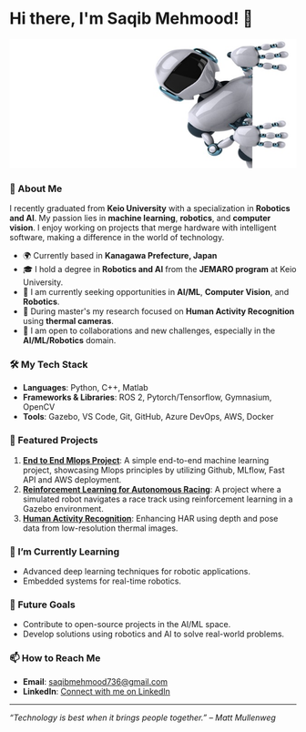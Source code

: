 # Hi there, I'm Saqib Mehmood! 👋

<div align="center">
  <img src="https://github.com/saqib736/saqib736/blob/main/robot.jpg" alt="Profile Banner"/>
</div>

### 🚀 About Me
I recently graduated from **Keio University** with a specialization in **Robotics and AI**. My passion lies in **machine learning**, **robotics**, and **computer vision**. I enjoy working on projects that merge hardware with intelligent software, making a difference in the world of technology.

- 🌍 Currently based in **Kanagawa Prefecture, Japan**
- 🎓 I hold a degree in **Robotics and AI** from the **JEMARO program** at Keio University.
- 💼 I am currently seeking opportunities in **AI/ML**, **Computer Vision**, and **Robotics**.
- 🧠 During master's my research focused on **Human Activity Recognition** using **thermal cameras**.
- 🔭 I am open to collaborations and new challenges, especially in the **AI/ML/Robotics** domain.

### 🛠️ My Tech Stack
- **Languages**: Python, C++, Matlab
- **Frameworks & Libraries**: ROS 2, Pytorch/Tensorflow, Gymnasium, OpenCV
- **Tools**: Gazebo, VS Code, Git, GitHub, Azure DevOps, AWS, Docker

### 📝 Featured Projects
1. **[End to End Mlops Project](https://github.com/saqib736/End-to-End-Mlops-Pipeline-Project.git)**: A simple end-to-end machine learning project, showcasing Mlops principles by utilizing Github, MLflow, Fast API and AWS deployment.
2. **[Reinforcement Learning for Autonomous Racing](https://github.com/saqib736/ros2-reinforcement-learning.git)**: A project where a simulated robot navigates a race track using reinforcement learning in a Gazebo environment.
3. **[Human Activity Recognition](https://github.com/saqib736/Action_Recognition.git)**: Enhancing HAR using depth and pose data from low-resolution thermal images.

### 🌱 I’m Currently Learning
- Advanced deep learning techniques for robotic applications.
- Embedded systems for real-time robotics.

### 🎯 Future Goals
- Contribute to open-source projects in the AI/ML space.
- Develop solutions using robotics and AI to solve real-world problems.

### 📫 How to Reach Me
- **Email**: [saqibmehmood736@gmail.com](saqibmehmood736@gmail.com)
- **LinkedIn**: [Connect with me on LinkedIn](https://www.linkedin.com/in/saqib-mehmood-7a8681181/)

---

*“Technology is best when it brings people together.” – Matt Mullenweg*
